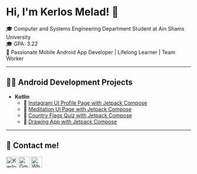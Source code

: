 # Hi, I'm Kerlos Melad! 👋

🎓 Computer and Systems Engineering Department Student at Ain Shams University <br>
🎓 GPA: 3.22 <br>
📱 Passionate Mobile Android App Developer | Lifelong Learner | Team Worker <br>

---

## 👨‍💻 Android Development Projects

- **Kotlin**
  - 📱 [Instagram UI Profile Page with Jetpack Compose](https://github.com/KerlosMelad7/Kerlos_Portfolio/tree/Instagram-UI)
  - 📱 [Meditation UI Page with Jetpack Compose](https://github.com/KerlosMelad7/Kerlos_Portfolio/tree/meditation-UI)
  - 📱 [Country Flags Quiz with Jetpack Compose](https://github.com/KerlosMelad7/Kerlos_Portfolio/tree/Countries-Flags-Quiz-App)
  - 📱 [Drawing App with Jetpack Compose](https://github.com/KerlosMelad7/Kerlos_Portfolio/tree/Drawing-App)
---

## 🤝 Contact me!

[<img alt="KerlosMelad | LinkedIn" width="30px" src="https://cdn.jsdelivr.net/npm/simple-icons@v3/icons/linkedin.svg" />][linkedin]
[<img alt="Gmail" width="30px" src="https://cdn.jsdelivr.net/npm/simple-icons@v3/icons/gmail.svg" />][gmail]
[<img alt="WhatsApp" width="30px" src="https://cdn.jsdelivr.net/npm/simple-icons@v3/icons/whatsapp.svg" />][whatsapp]

[linkedin]: https://linkedin.com/in/kerlos-melad
[gmail]: mailto:kerlosmelad777@gmail.com
[whatsapp]: https://wa.me/201211329041

<!-- Optional fun fact or emoji section -->
<!-- - 🧠 Favorite Topics: Memory Management, UI/UX, Background Services -->

<!-- Contact links -->
[youtube]: https://www.youtube.com/@Eng_Kerlos_Melad  
[linkedin]: https://linkedin.com/in/kerlos-melad  
